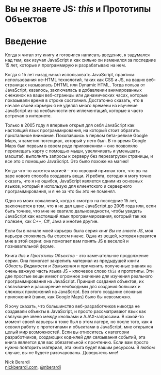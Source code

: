 # Вы не знаете JS: *this* и Прототипы Объектов
# Введение

Когда я читал эту книгу и готовился написать введение, я задумался над тем, как изучал JavaScript и как сильно он изменился за последние 15 лет, которые я программирую и разрабатываю на нем.

Когда я 15 лет назад начал использовать JavaScript, практика использования не-HTML технологий, таких как CSS и JS, на ваших веб-страницах называлась DHTML или Dynamic HTML. Тогда польза от JavaScript, казалось, заключалась в добавлении анимированных снежинок на ваши веб-страницы или динамических часах, которые показывали время в строке состояния. Достаточно сказать, что в начале своей карьеры я не уделял много времени на изучение JavaScript из-за необычности его иплементаций, которые я часто встречал в интернете.

Только в 2005 году я впервые открыл для себя JavaScript как настоящий язык программирования, на который стоит обратить пристальное внимание. Покопавшись в первом бета-релизе Google Maps, я заметил потенциал, который у него был. В то время Google Maps был первым в своем роде приложением – оно позволяло перемещать карту с помощью мыши, увеличивать и уменьшать масштаб, выполнять запросы к серверу без перезагрузки страницы, и все это с помощью JavaScript. Это было похоже на магию!

Когда что-то кажется магией – это хороший признак того, что вы на заре нового способа создавать вещи. И ребята, сегодня я могу точно сказать, что я не ошибся, JavaScript является одним из основных языков, который я использую для клиентского и серверного программирования, и я не за что бы это не поменял.

Одно из моих сожалений, когда я смотрю на последние 15 лет, заключается в том, что я не дал шанс JavaScript до 2005 года или, если быть точнее, что мне не хватило дальновидности, чтобы увидеть JavaScript как настоящий язык программирования, который так же полезен, как C++, C#, Java и многие другие.

Если бы в начале моей карьеры была серия книг *Вы не знаете JS*, моя карьера сложилась бы совсем иначе. Одна из вещей, которая нравится мне в этой серии: она помогает вам понять JS в веселой и познавательной форме.

Книга *this и Прототипы Объектов* - это замечательное продолжение серии. Она помогает закрепить материал из предыдущей книги *Область Видимости и Замыкания* и применить полученные знания на очень важную часть языка JS – ключевое слово `this` и прототипы. Эти две простые вещи имеют огромное значение для изучения реального программирования на JavaScript. Принцип создания объектов, их связывание и расширение необходимы для создания больших и сложных приложений на JavaScript. Без этого создание сложных приложений (таких, как Google Maps) было бы невозможно.

Я хочу сказать, что большинство веб-разработчиков никогда не создавали объекты в JavaScript, и просто рассматривают язык как связующее звено между кнопками и AJAX-запросами. В какой-то момент своей карьеры я тоже был в этом лагере, но после того, как я освоил работу с прототипами и объектами в JavaScript, мне открылся целый мир возможностей. Если вы относитесь к категории разработчиков, создающих код-клей для связывания событий, эта книга является для вас обязательной к прочтению. Если вам просто нужно повторить материал, эта книга будет вашим ресурсом. В любом случае, вы не будете разочарованы. Доверьтесь мне!

Nick Berardi<br>
[nickberardi.com](http://nickberardi.com), [@nberardi](http://twitter.com/nberardi)
